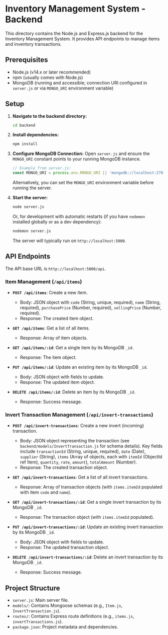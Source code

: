 # Inventory Management System - Backend

This directory contains the Node.js and Express.js backend for the Inventory Management System. It provides API endpoints to manage items and inventory transactions.

## Prerequisites

- Node.js (v14.x or later recommended)
- npm (usually comes with Node.js)
- MongoDB (running and accessible; connection URI configured in `server.js` or via `MONGO_URI` environment variable)

## Setup

1.  **Navigate to the backend directory:**
    ```bash
    cd backend
    ```

2.  **Install dependencies:**
    ```bash
    npm install
    ```

3.  **Configure MongoDB Connection:**
    Open `server.js` and ensure the `MONGO_URI` constant points to your running MongoDB instance.
    ```javascript
    // Example from server.js:
    const MONGO_URI = process.env.MONGO_URI || 'mongodb://localhost:27017/inventory_db';
    ```
    Alternatively, you can set the `MONGO_URI` environment variable before running the server.

4.  **Start the server:**
    ```bash
    node server.js
    ```
    Or, for development with automatic restarts (if you have `nodemon` installed globally or as a dev dependency):
    ```bash
    nodemon server.js
    ```
    The server will typically run on `http://localhost:5000`.

## API Endpoints

The API base URL is `http://localhost:5000/api`.

### Item Management (`/api/items`)

-   **`POST /api/items`**: Create a new item.
    -   Body: JSON object with `code` (String, unique, required), `name` (String, required), `purchasePrice` (Number, required), `sellingPrice` (Number, required).
    -   Response: The created item object.

-   **`GET /api/items`**: Get a list of all items.
    -   Response: Array of item objects.

-   **`GET /api/items/:id`**: Get a single item by its MongoDB `_id`.
    -   Response: The item object.

-   **`PUT /api/items/:id`**: Update an existing item by its MongoDB `_id`.
    -   Body: JSON object with fields to update.
    -   Response: The updated item object.

-   **`DELETE /api/items/:id`**: Delete an item by its MongoDB `_id`.
    -   Response: Success message.

### Invert Transaction Management (`/api/invert-transactions`)

-   **`POST /api/invert-transactions`**: Create a new invert (incoming) transaction.
    -   Body: JSON object representing the transaction (see `backend/models/InvertTransaction.js` for schema details). Key fields include `transactionId` (String, unique, required), `date` (Date), `supplier` (String), `items` (Array of objects, each with `itemId` (ObjectId ref Item), `quantity`, `rate`, `amount`), `totalAmount` (Number).
    -   Response: The created transaction object.

-   **`GET /api/invert-transactions`**: Get a list of all invert transactions.
    -   Response: Array of transaction objects (with `items.itemId` populated with item `code` and `name`).

-   **`GET /api/invert-transactions/:id`**: Get a single invert transaction by its MongoDB `_id`.
    -   Response: The transaction object (with `items.itemId` populated).

-   **`PUT /api/invert-transactions/:id`**: Update an existing invert transaction by its MongoDB `_id`.
    -   Body: JSON object with fields to update.
    -   Response: The updated transaction object.

-   **`DELETE /api/invert-transactions/:id`**: Delete an invert transaction by its MongoDB `_id`.
    -   Response: Success message.

## Project Structure

-   `server.js`: Main server file.
-   `models/`: Contains Mongoose schemas (e.g., `Item.js`, `InvertTransaction.js`).
-   `routes/`: Contains Express route definitions (e.g., `items.js`, `invertTransactions.js`).
-   `package.json`: Project metadata and dependencies.
